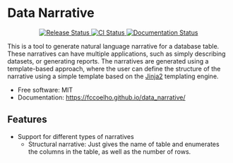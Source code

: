 # Data Narrative


<p align="center">
<a href="https://pypi.python.org/pypi/data_narrative">
    <img src="https://img.shields.io/pypi/v/data_narrative.svg"
        alt = "Release Status">
</a>

<a href="https://github.com/fccoelho/data_narrative/actions">
    <img src="https://github.com/fccoelho/data_narrative/actions/workflows/main.yml/badge.svg?branch=release" alt="CI Status">
</a>

<a href="https://fccoelho.github.io/data_narrative/">
    <img src="https://img.shields.io/website/https/fccoelho.github.io/data_narrative/index.html.svg?label=docs&down_message=unavailable&up_message=available" alt="Documentation Status">
</a>

</p>


This is a tool to generate natural language narrative for a database table. These narratives can have multiple applications, such as simply describing datasets, or generating reports. The narratives are generated using a template-based approach, where the user can define the structure of the narrative using a simple template based on the [Jinja2](https://jinja.palletsprojects.com) templating engine.


* Free software: MIT
* Documentation: <https://fccoelho.github.io/data_narrative/>


## Features

* Support for different types of narratives
  * Structural narrative: Just gives the name of table and enumerates the columns in the table, as well as the number of rows.


